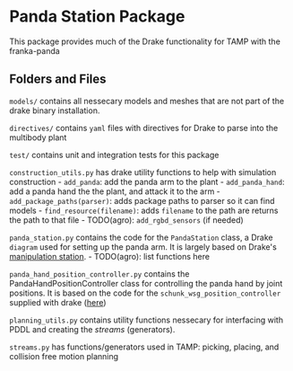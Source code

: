 # Panda Station Package

This package provides much of the Drake functionality for TAMP with the franka-panda

## Folders and Files

`models/` contains all nessecary models and meshes that are not part of the drake binary installation.

`directives/` contains `yaml` files with directives for Drake to parse into the multibody plant

`test/` contains unit and integration tests for this package

`construction_utils.py` has drake utility functions to help with simulation construction
    - `add_panda`: add the panda arm to the plant
    - `add_panda_hand`: add a panda hand the the plant, and attack it to the arm 
    - `add_package_paths(parser)`: adds package paths to parser so it can find models
    - `find_resource(filename)`: adds `filename` to the path are returns the path to that file
    - TODO(agro): `add_rgbd_sensors` (if needed)

`panda_station.py` contains the code for the `PandaStation` class, a Drake `diagram` used for setting up the panda arm. It is largely based on Drake's [manipulation station](https://github.com/RobotLocomotion/drake/tree/master/examples/manipulation_station).
    - TODO(agro): list functions here 

`panda_hand_position_controller.py` contains the PandaHandPositionController class for controlling the panda hand by joint positions. It is based on the code for the `schunk_wsg_position_controller` supplied with drake ([here](https://github.com/RobotLocomotion/drake/blob/master/manipulation/schunk_wsg/schunk_wsg_position_controller.cc))

`planning_utils.py` contains utility functions nessecary for interfacing with PDDL and creating the *streams* (generators).

`streams.py` has functions/generators used in TAMP: picking, placing, 
and collision free motion planning
